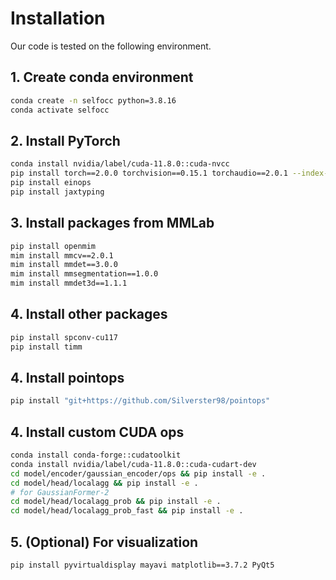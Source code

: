 # Installation
Our code is tested on the following environment.

## 1. Create conda environment
```bash
conda create -n selfocc python=3.8.16
conda activate selfocc
```

## 2. Install PyTorch
```bash
conda install nvidia/label/cuda-11.8.0::cuda-nvcc
pip install torch==2.0.0 torchvision==0.15.1 torchaudio==2.0.1 --index-url https://download.pytorch.org/whl/cu118
pip install einops
pip install jaxtyping
```

## 3. Install packages from MMLab
```bash
pip install openmim
mim install mmcv==2.0.1
mim install mmdet==3.0.0
mim install mmsegmentation==1.0.0
mim install mmdet3d==1.1.1
```

## 4. Install other packages
```bash
pip install spconv-cu117
pip install timm
```

## 4. Install pointops
```bash
pip install "git+https://github.com/Silverster98/pointops"

```

## 4. Install custom CUDA ops
```bash
conda install conda-forge::cudatoolkit
conda install nvidia/label/cuda-11.8.0::cuda-cudart-dev
cd model/encoder/gaussian_encoder/ops && pip install -e .
cd model/head/localagg && pip install -e .
# for GaussianFormer-2
cd model/head/localagg_prob && pip install -e .
cd model/head/localagg_prob_fast && pip install -e .
```

## 5. (Optional) For visualization
```bash
pip install pyvirtualdisplay mayavi matplotlib==3.7.2 PyQt5
```